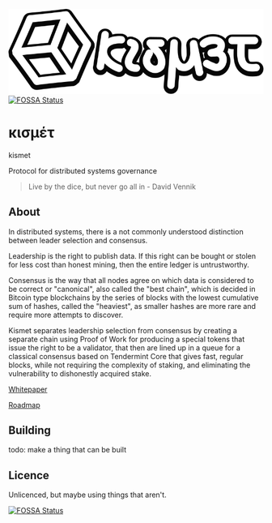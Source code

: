 ![logo](doc/logoshadow.svg)
[![FOSSA Status](https://app.fossa.com/api/projects/git%2Bgithub.com%2Fcybriq%2Fkismet.svg?type=shield)](https://app.fossa.com/projects/git%2Bgithub.com%2Fcybriq%2Fkismet?ref=badge_shield)

# κισμέτ

kismet

Protocol for distributed systems governance

> Live by the dice, but never go all in - David Vennik

## About

In distributed systems, there is a not commonly understood distinction between leader selection and consensus. 

Leadership is the right to publish data. If this right can be bought or stolen for less cost than honest mining, then the entire ledger is untrustworthy.

Consensus is the way that all nodes agree on which data is considered to be correct or "canonical", also called the "best chain", which is decided in Bitcoin type blockchains by the series of blocks with the lowest cumulative sum of hashes, called the "heaviest", as smaller hashes are more rare and require more attempts to discover.

Kismet separates leadership selection from consensus by creating a separate chain using Proof of Work for producing a special tokens that issue the right to be a validator, that then are lined up in a queue for a classical consensus based on Tendermint Core that gives fast, regular blocks, while not requiring the complexity of staking, and eliminating the vulnerability to dishonestly acquired stake.

[Whitepaper](docs/whitepaper.md)

[Roadmap](docs/roadmap.md)

## Building

todo: make a thing that can be built

## Licence

Unlicenced, but maybe using things that aren't.

[![FOSSA Status](https://app.fossa.com/api/projects/git%2Bgithub.com%2Fcybriq%2Fkismet.svg?type=large)](https://app.fossa.com/projects/git%2Bgithub.com%2Fcybriq%2Fkismet?ref=badge_large)
